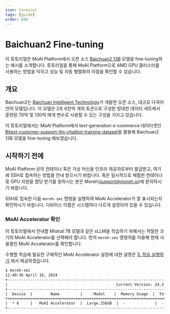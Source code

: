 ```yaml
---
icon: terminal
tags: [guide]
order: 600
---
```


# Baichuan2 Fine-tuning

이 튜토리얼은 MoAI Platform에서 오픈 소스 [Baichuan2 13B](https://huggingface.co/baichuan-inc/Baichuan2-13B-Base) 모델을 fine-tuning하는 예시를 소개합니다. 튜토리얼을 통해 MoAI Platform으로 AMD GPU 클러스터를 사용하는 방법을 익히고 성능 및 자동 병렬화의 이점을 확인할 수 있습니다.


## 개요

Baichuan2는 [Baichuan Intelligent Technology](https://github.com/baichuan-inc)가 개발한 오픈 소스, 대규모 다국어 언어 모델입니다. 이 모델은 2조 6천억 개의 토큰으로 구성된 방대한 데이터 세트에서 훈련된 70억 및 130억 매개 변수로 사용할 수 있는 구성을 가지고 있습니다. 

이 튜토리얼에서는 MoAI Platform에서 text-generation e-commerce 데이터셋인 [Bitext-customer-support-llm-chatbot-training-dataset](https://huggingface.co/datasets/bitext/Bitext-customer-support-llm-chatbot-training-dataset)을 활용해  Baichuan2 13B 모델을 fine-tuning 해보겠습니다.

## 시작하기 전에

MoAI Platform 상의 컨테이너 혹은 가상 머신을 인프라 제공자로부터 발급받고, 여기에 SSH로 접속하는 방법을 안내 받으시기 바랍니다. 
혹은 일시적으로 체험판 컨테이너 및 GPU 자원을 할당 받기를 원하시는 분은 Moreh(support@moreh.io)에 문의하시기 바랍니다.

SSH로 접속한 다음 `moreh-smi` 명령을 실행하여 MoAI Accelerator가 잘 표시되는지 확인하시기 바랍니다. 디바이스 이름은 시스템마다 다르게 설정되어 있을 수 있습니다.

### MoAI Accelerator 확인

이 튜토리얼에서 안내할 Mistral 7B 모델과 같은 sLLM을 학습하기 위해서는 적절한 크기의 MoAI Accelerator를 선택해야 합니다. 먼저 `moreh-smi` 명령어를 이용해 현재 사용중인 MoAI Accelerator를 확인합니다. 

수행할 학습에 필요한 구체적인 MoAI Accelerator 설정에 대한 설명은 [3. 학습 실행하기](3_학습_실행하기.md) 에서 제공하겠습니다.  



```bash
$ moreh-smi
11:40:36 April 16, 2024
+-------------------------------------------------------------------------------------------------+
|                                                Current Version: 24.3.0  Latest Version: 24.3.0  |
+-------------------------------------------------------------------------------------------------+
|  Device  |        Name         |     Model    |  Memory Usage  |  Total Memory  |  Utilization  |
+=================================================================================================+
|  * 0     |   MoAI Accelerator  |  Large.256GB  |  -             |  -             |  -            |
+-------------------------------------------------------------------------------------------------+
```

